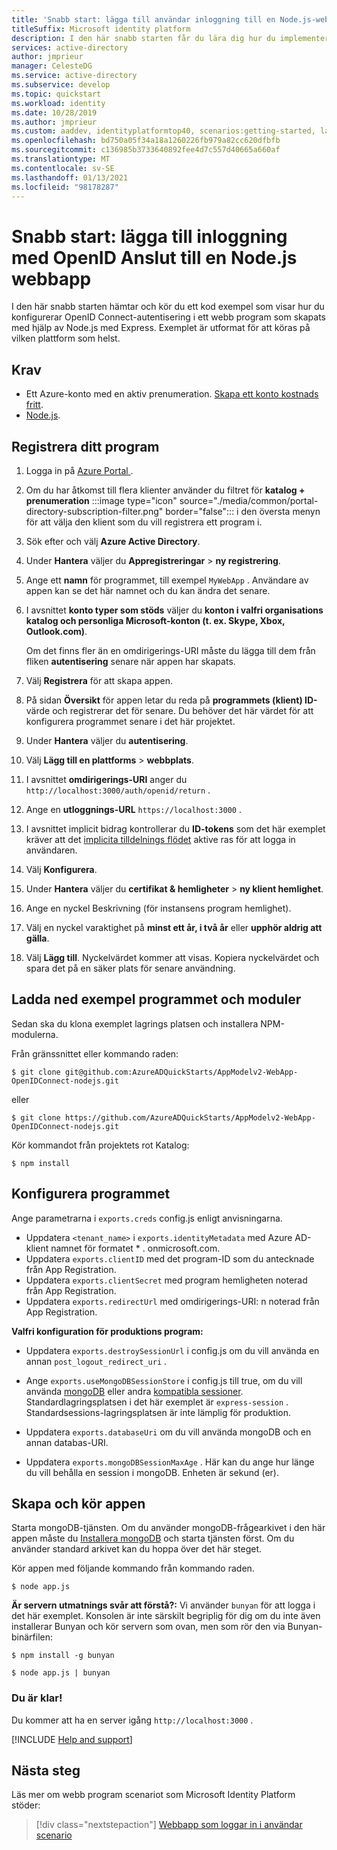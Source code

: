 ```yaml
---
title: 'Snabb start: lägga till användar inloggning till en Node.js-webbapp | Azure'
titleSuffix: Microsoft identity platform
description: I den här snabb starten får du lära dig hur du implementerar autentisering i ett Node.js-webbprogram med hjälp av OpenID Connect.
services: active-directory
author: jmprieur
manager: CelesteDG
ms.service: active-directory
ms.subservice: develop
ms.topic: quickstart
ms.workload: identity
ms.date: 10/28/2019
ms.author: jmprieur
ms.custom: aaddev, identityplatformtop40, scenarios:getting-started, languages:ASP.NET, devx-track-js
ms.openlocfilehash: bd750a05f34a18a1260226fb979a82cc620dfbfb
ms.sourcegitcommit: c136985b3733640892fee4d7c557d40665a660af
ms.translationtype: MT
ms.contentlocale: sv-SE
ms.lasthandoff: 01/13/2021
ms.locfileid: "98178287"
---
```

# <a name="quickstart-add-sign-in-using-openid-connect-to-a-nodejs-web-app"></a>Snabb start: lägga till inloggning med OpenID Anslut till en Node.js webbapp

I den här snabb starten hämtar och kör du ett kod exempel som visar hur du konfigurerar OpenID Connect-autentisering i ett webb program som skapats med hjälp av Node.js med Express. Exemplet är utformat för att köras på vilken plattform som helst.

## <a name="prerequisites"></a>Krav

- Ett Azure-konto med en aktiv prenumeration. [Skapa ett konto kostnads fritt](https://azure.microsoft.com/free/?WT.mc_id=A261C142F).
- [Node.js](https://nodejs.org/en/download/).

## <a name="register-your-application"></a>Registrera ditt program

1. Logga in på <a href="https://portal.azure.com/" target="_blank">Azure Portal <span class="docon docon-navigate-external x-hidden-focus"></span> </a>.
1. Om du har åtkomst till flera klienter använder du filtret för **katalog + prenumeration** :::image type="icon" source="./media/common/portal-directory-subscription-filter.png" border="false"::: i den översta menyn för att välja den klient som du vill registrera ett program i.
1. Sök efter och välj **Azure Active Directory**.
1. Under **Hantera** väljer du **Appregistreringar**  >  **ny registrering**.
1. Ange ett **namn** för programmet, till exempel `MyWebApp` . Användare av appen kan se det här namnet och du kan ändra det senare.
1. I avsnittet **konto typer som stöds** väljer du **konton i valfri organisations katalog och personliga Microsoft-konton (t. ex. Skype, Xbox, Outlook.com)**.

    Om det finns fler än en omdirigerings-URI måste du lägga till dem från fliken **autentisering** senare när appen har skapats.

1. Välj **Registrera** för att skapa appen.
1. På sidan **Översikt** för appen letar du reda på **programmets (klient) ID-** värde och registrerar det för senare. Du behöver det här värdet för att konfigurera programmet senare i det här projektet.
1. Under **Hantera** väljer du **autentisering**.
1. Välj **Lägg till en plattforms**  >  **webbplats**. 
1. I avsnittet **omdirigerings-URI** anger du `http://localhost:3000/auth/openid/return` .
1. Ange en **utloggnings-URL** `https://localhost:3000` .
1. I avsnittet implicit bidrag kontrollerar du **ID-tokens** som det här exemplet kräver att det [implicita tilldelnings flödet](./v2-oauth2-implicit-grant-flow.md) aktive ras för att logga in användaren.
1. Välj **Konfigurera**.
1. Under **Hantera** väljer du **certifikat & hemligheter**  >  **ny klient hemlighet**.
1. Ange en nyckel Beskrivning (för instansens program hemlighet).
1. Välj en nyckel varaktighet på **minst ett år, i två år** eller **upphör aldrig att gälla**.
1. Välj **Lägg till**. Nyckelvärdet kommer att visas. Kopiera nyckelvärdet och spara det på en säker plats för senare användning.


## <a name="download-the-sample-application-and-modules"></a>Ladda ned exempel programmet och moduler

Sedan ska du klona exemplet lagrings platsen och installera NPM-modulerna.

Från gränssnittet eller kommando raden:

`$ git clone git@github.com:AzureADQuickStarts/AppModelv2-WebApp-OpenIDConnect-nodejs.git`

eller

`$ git clone https://github.com/AzureADQuickStarts/AppModelv2-WebApp-OpenIDConnect-nodejs.git`

Kör kommandot från projektets rot Katalog:

`$ npm install`

## <a name="configure-the-application"></a>Konfigurera programmet

Ange parametrarna i `exports.creds` config.js enligt anvisningarna.

* Uppdatera `<tenant_name>` i `exports.identityMetadata` med Azure AD-klient namnet för formatet \* . onmicrosoft.com.
* Uppdatera `exports.clientID` med det program-ID som du antecknade från App Registration.
* Uppdatera `exports.clientSecret` med program hemligheten noterad från App Registration.
* Uppdatera `exports.redirectUrl` med omdirigerings-URI: n noterad från App Registration.

**Valfri konfiguration för produktions program:**

* Uppdatera `exports.destroySessionUrl` i config.js om du vill använda en annan `post_logout_redirect_uri` .

* Ange `exports.useMongoDBSessionStore` i config.js till true, om du vill använda [mongoDB](https://www.mongodb.com) eller andra [kompatibla sessioner](https://github.com/expressjs/session#compatible-session-stores).
Standardlagringsplatsen i det här exemplet är `express-session` . Standardsessions-lagringsplatsen är inte lämplig för produktion.

* Uppdatera `exports.databaseUri` om du vill använda mongoDB och en annan databas-URI.

* Uppdatera `exports.mongoDBSessionMaxAge` . Här kan du ange hur länge du vill behålla en session i mongoDB. Enheten är sekund (er).

## <a name="build-and-run-the-application"></a>Skapa och kör appen

Starta mongoDB-tjänsten. Om du använder mongoDB-frågearkivet i den här appen måste du [Installera mongoDB](http://www.mongodb.org/) och starta tjänsten först. Om du använder standard arkivet kan du hoppa över det här steget.

Kör appen med följande kommando från kommando raden.

```
$ node app.js
```

**Är servern utmatnings svår att förstå?:** Vi använder `bunyan` för att logga i det här exemplet. Konsolen är inte särskilt begriplig för dig om du inte även installerar Bunyan och kör servern som ovan, men som rör den via Bunyan-binärfilen:

```
$ npm install -g bunyan

$ node app.js | bunyan
```

### <a name="youre-done"></a>Du är klar!

Du kommer att ha en server igång `http://localhost:3000` .

[!INCLUDE [Help and support](../../../includes/active-directory-develop-help-support-include.md)]

## <a name="next-steps"></a>Nästa steg
Läs mer om webb program scenariot som Microsoft Identity Platform stöder:
> [!div class="nextstepaction"]
> [Webbapp som loggar in i användar scenario](scenario-web-app-sign-user-overview.md)